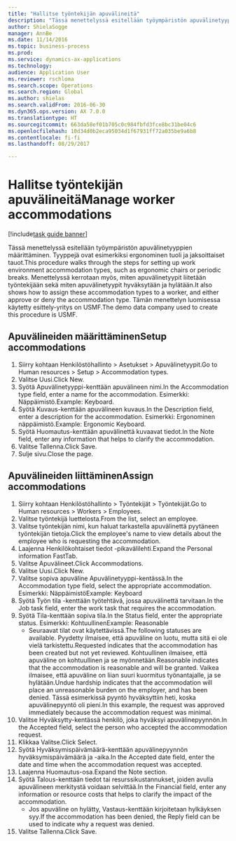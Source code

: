 ```yaml
--- 
title: "Hallitse työntekijän apuvälineitä"
description: "Tässä menettelyssä esitellään työympäristön apuvälinetyyppien määrittäminen. Tyyppejä ovat esimerkiksi ergonominen tuoli ja jaksoittaiset tauot."
author: ShielaSogge
manager: AnnBe
ms.date: 11/14/2016
ms.topic: business-process
ms.prod: 
ms.service: dynamics-ax-applications
ms.technology: 
audience: Application User
ms.reviewer: rschloma
ms.search.scope: Operations
ms.search.region: Global
ms.author: shielas
ms.search.validFrom: 2016-06-30
ms.dyn365.ops.version: AX 7.0.0
ms.translationtype: HT
ms.sourcegitcommit: 663da58ef01b705c0c984fbfd3fce8bc31be04c6
ms.openlocfilehash: 10d34d0b2eca95034d1f67931ff72a035be9a6b8
ms.contentlocale: fi-fi
ms.lasthandoff: 08/29/2017

---
```

# <a name="manage-worker-accommodations"></a><span data-ttu-id="c2e38-103">Hallitse työntekijän apuvälineitä</span><span class="sxs-lookup"><span data-stu-id="c2e38-103">Manage worker accommodations</span></span>

[!include[task guide banner](../../../includes/task-guide-banner.md)]

<span data-ttu-id="c2e38-104">Tässä menettelyssä esitellään työympäristön apuvälinetyyppien määrittäminen. Tyyppejä ovat esimerkiksi ergonominen tuoli ja jaksoittaiset tauot.</span><span class="sxs-lookup"><span data-stu-id="c2e38-104">This procedure walks through the steps for setting up work environment accommodation types, such as ergonomic chairs or periodic breaks.</span></span> <span data-ttu-id="c2e38-105">Menettelyssä kerrotaan myös, miten apuvälinetyypit liitetään työntekijään sekä miten apuvälinetyypit hyväksytään ja hylätään.</span><span class="sxs-lookup"><span data-stu-id="c2e38-105">It also shows how to assign these accommodation types to a worker, and either approve or deny the accommodation type.</span></span> <span data-ttu-id="c2e38-106">Tämän menettelyn luomisessa käytetty esittely-yritys on USMF.</span><span class="sxs-lookup"><span data-stu-id="c2e38-106">The demo data company used to create this procedure is USMF.</span></span>


## <a name="setup-accommodations"></a><span data-ttu-id="c2e38-107">Apuvälineiden määrittäminen</span><span class="sxs-lookup"><span data-stu-id="c2e38-107">Setup accommodations</span></span>
1. <span data-ttu-id="c2e38-108">Siirry kohtaan Henkilöstöhallinto > Asetukset > Apuvälinetyypit.</span><span class="sxs-lookup"><span data-stu-id="c2e38-108">Go to Human resources > Setup > Accommodation types.</span></span>
2. <span data-ttu-id="c2e38-109">Valitse Uusi.</span><span class="sxs-lookup"><span data-stu-id="c2e38-109">Click New.</span></span>
3. <span data-ttu-id="c2e38-110">Syötä Apuvälinetyyppi-kenttään apuvälineen nimi.</span><span class="sxs-lookup"><span data-stu-id="c2e38-110">In the Accommodation type field, enter a name for the accommodation.</span></span> <span data-ttu-id="c2e38-111">Esimerkki: Näppäimistö.</span><span class="sxs-lookup"><span data-stu-id="c2e38-111">Example: Keyboard.</span></span>
4. <span data-ttu-id="c2e38-112">Syötä Kuvaus-kenttään apuvälineen kuvaus.</span><span class="sxs-lookup"><span data-stu-id="c2e38-112">In the Description field, enter a description for the accommodation.</span></span> <span data-ttu-id="c2e38-113">Esimerkki: Ergonominen näppäimistö.</span><span class="sxs-lookup"><span data-stu-id="c2e38-113">Example: Ergonomic Keyboard.</span></span>
5. <span data-ttu-id="c2e38-114">Syötä Huomautus-kenttään apuvälinettä kuvaavat tiedot.</span><span class="sxs-lookup"><span data-stu-id="c2e38-114">In the Note field, enter any information that helps to clarify the accommodation.</span></span>
6. <span data-ttu-id="c2e38-115">Valitse Tallenna.</span><span class="sxs-lookup"><span data-stu-id="c2e38-115">Click Save.</span></span>
7. <span data-ttu-id="c2e38-116">Sulje sivu.</span><span class="sxs-lookup"><span data-stu-id="c2e38-116">Close the page.</span></span>

## <a name="assign-accommodations"></a><span data-ttu-id="c2e38-117">Apuvälineiden liittäminen</span><span class="sxs-lookup"><span data-stu-id="c2e38-117">Assign accommodations</span></span>
1. <span data-ttu-id="c2e38-118">Siirry kohtaan Henkilöstöhallinto > Työntekijät > Työntekijät.</span><span class="sxs-lookup"><span data-stu-id="c2e38-118">Go to Human resources > Workers > Employees.</span></span>
2. <span data-ttu-id="c2e38-119">Valitse työntekijä luettelosta.</span><span class="sxs-lookup"><span data-stu-id="c2e38-119">From the list, select an employee.</span></span>
3. <span data-ttu-id="c2e38-120">Valitse työntekijän nimi, kun haluat tarkastella apuvälinettä pyytäneen työntekijän tietoja.</span><span class="sxs-lookup"><span data-stu-id="c2e38-120">Click the employee's name to view details about the employee who is requesting the accommodation.</span></span>
4. <span data-ttu-id="c2e38-121">Laajenna Henkilökohtaiset tiedot -pikavälilehti.</span><span class="sxs-lookup"><span data-stu-id="c2e38-121">Expand the Personal information FastTab.</span></span>
5. <span data-ttu-id="c2e38-122">Valitse Apuvälineet.</span><span class="sxs-lookup"><span data-stu-id="c2e38-122">Click Accommodations.</span></span>
6. <span data-ttu-id="c2e38-123">Valitse Uusi.</span><span class="sxs-lookup"><span data-stu-id="c2e38-123">Click New.</span></span>
7. <span data-ttu-id="c2e38-124">Valitse sopiva apuväline Apuvälinetyyppi-kentässä.</span><span class="sxs-lookup"><span data-stu-id="c2e38-124">In the Accommodation type field, select the appropriate accommodation.</span></span> <span data-ttu-id="c2e38-125">Esimerkki: Näppäimistö</span><span class="sxs-lookup"><span data-stu-id="c2e38-125">Example: Keyboard</span></span>
8. <span data-ttu-id="c2e38-126">Syötä Työn tila -kenttään työtehtävä, jossa apuvälinettä tarvitaan.</span><span class="sxs-lookup"><span data-stu-id="c2e38-126">In the Job task field, enter the work task that requires the accommodation.</span></span>
9. <span data-ttu-id="c2e38-127">Syötä Tila-kenttään sopiva tila.</span><span class="sxs-lookup"><span data-stu-id="c2e38-127">In the Status field, enter the appropriate status.</span></span> <span data-ttu-id="c2e38-128">Esimerkki: Kohtuullinen</span><span class="sxs-lookup"><span data-stu-id="c2e38-128">Example: Reasonable</span></span>
    * <span data-ttu-id="c2e38-129">Seuraavat tilat ovat käytettävissä.</span><span class="sxs-lookup"><span data-stu-id="c2e38-129">The following statuses are available.</span></span> <span data-ttu-id="c2e38-130">Pyydetty ilmaisee, että apuväline on luotu, mutta sitä ei ole vielä tarkistettu.</span><span class="sxs-lookup"><span data-stu-id="c2e38-130">Requested indicates that the accommodation has been created but not yet reviewed.</span></span> <span data-ttu-id="c2e38-131">Kohtuullinen ilmaisee, että apuväline on kohtuullinen ja se myönnetään.</span><span class="sxs-lookup"><span data-stu-id="c2e38-131">Reasonable indicates that the accommodation is reasonable and will be granted.</span></span> <span data-ttu-id="c2e38-132">Vaikea ilmaisee, että apuväline on liian suuri kuormitus työnantajalle, ja se hylätään.</span><span class="sxs-lookup"><span data-stu-id="c2e38-132">Undue hardship indicates that the accommodation will place an unreasonable burden on the employer, and has been denied.</span></span> <span data-ttu-id="c2e38-133">Tässä esimerkissä pyyntö hyväksyttiin heti, koska apuvälinepyyntö oli pieni.</span><span class="sxs-lookup"><span data-stu-id="c2e38-133">In this example, the request was approved immediately because the accommodation request was minimal.</span></span>  
10. <span data-ttu-id="c2e38-134">Valitse Hyväksytty-kentässä henkilö, joka hyväksyi apuvälinepyynnön.</span><span class="sxs-lookup"><span data-stu-id="c2e38-134">In the Accepted field, select the person who accepted the accommodation request.</span></span>
11. <span data-ttu-id="c2e38-135">Klikkaa Valitse.</span><span class="sxs-lookup"><span data-stu-id="c2e38-135">Click Select.</span></span>
12. <span data-ttu-id="c2e38-136">Syötä Hyväksymispäivämäärä-kenttään apuvälinepyynnön hyväksymispäivämäärä ja -aika.</span><span class="sxs-lookup"><span data-stu-id="c2e38-136">In the Accepted date field, enter the date and time when the accommodation request was accepted.</span></span>
13. <span data-ttu-id="c2e38-137">Laajenna Huomautus-osa.</span><span class="sxs-lookup"><span data-stu-id="c2e38-137">Expand the Note section.</span></span>
14. <span data-ttu-id="c2e38-138">Syötä Talous-kenttään tiedot tai resurssikustannukset, joiden avulla apuvälineen merkitystä voidaan selvittää.</span><span class="sxs-lookup"><span data-stu-id="c2e38-138">In the Financial field, enter any information or resource costs that helps to clarify the impact of the accommodation.</span></span>
    * <span data-ttu-id="c2e38-139">Jos apuväline on hylätty, Vastaus-kenttään kirjoitetaan hylkäyksen syy.</span><span class="sxs-lookup"><span data-stu-id="c2e38-139">If the accommodation has been denied, the Reply field can be used to indicate why a request was denied.</span></span>  
15. <span data-ttu-id="c2e38-140">Valitse Tallenna.</span><span class="sxs-lookup"><span data-stu-id="c2e38-140">Click Save.</span></span>


